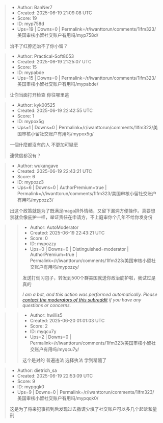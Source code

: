 > - Author: BanNer7
> - Created: 2025-06-19 21:09:08 UTC
> - Score: 19
> - ID: myp758d
> - Ups=19 | Downs=0 | Permalink=/r/iwanttorun/comments/1lfm323/美国审核小留社交账户有用吗/myp758d/
>
> 治不了红脖还治不了你小留？

> - Author: Practical-Soft8053
> - Created: 2025-06-19 21:25:07 UTC
> - Score: 15
> - ID: mypabde
> - Ups=15 | Downs=0 | Permalink=/r/iwanttorun/comments/1lfm323/美国审核小留社交账户有用吗/mypabde/
>
> 让你当面打开检查 你往哪里逃

> - Author: kyk00525
> - Created: 2025-06-19 22:42:55 UTC
> - Score: 1
> - ID: mypox5g
> - Ups=1 | Downs=0 | Permalink=/r/iwanttorun/comments/1lfm323/美国审核小留社交账户有用吗/mypox5g/
>
> 一個什麼都沒有的人
> 不更加可疑麽
> 
> 連微信都沒有？

> - Author: wukangave
> - Created: 2025-06-19 22:43:21 UTC
> - Score: 6
> - ID: mypozz3
> - Ups=6 | Downs=0 | AuthorPremium=true | Permalink=/r/iwanttorun/comments/1lfm323/美国审核小留社交账户有用吗/mypozz3/
>
> 出这个政策就是为了既满足maga排外情绪，又留下漏洞方便操作。真要想禁就会像庇护一样，举证责任在申请方，不上庭审你个几年不给你发身份

>> - Author: AutoModerator
>> - Created: 2025-06-19 22:43:21 UTC
>> - Score: 0
>> - ID: mypozzy
>> - Ups=0 | Downs=0 | Distinguished=moderator | AuthorPremium=true | Permalink=/r/iwanttorun/comments/1lfm323/美国审核小留社交账户有用吗/mypozzy/
>>
>> 发送打倒习包子，转发到500个群美国就送你政治庇护啦，我试过是真的
>> 
>> *I am a bot, and this action was performed automatically. Please [contact the moderators of this subreddit](/message/compose/?to=/r/iwanttorun) if you have any questions or concerns.*

>> - Author: hwillis5
>> - Created: 2025-06-20 01:01:03 UTC
>> - Score: 2
>> - ID: myqcu7y
>> - Ups=2 | Downs=0 | Permalink=/r/iwanttorun/comments/1lfm323/美国审核小留社交账户有用吗/myqcu7y/
>>
>> 这个是对的 普遍违法 选择执法 学到精髓了

> - Author: dietrich_sa
> - Created: 2025-06-19 22:53:09 UTC
> - Score: 9
> - ID: mypqqk0
> - Ups=9 | Downs=0 | Permalink=/r/iwanttorun/comments/1lfm323/美国审核小留社交账户有用吗/mypqqk0/
>
> 这是为了将来犯事抓到后发现过去撒谎少填了社交账户可以多几个起诉和量刑
